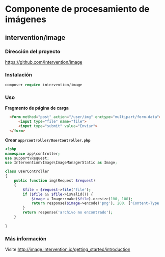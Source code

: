 # Componente de procesamiento de imágenes

## intervention/image

### Dirección del proyecto

https://github.com/Intervention/image
  
### Instalación
 
```php
composer require intervention/image
```
  
### Uso

**Fragmento de página de carga**

```html
  <form method="post" action="/user/img" enctype="multipart/form-data">
      <input type="file" name="file">
      <input type="submit" value="Enviar">
  </form>
```

**Crear `app/controller/UserController.php`**

```php
<?php
namespace app\controller;
use support\Request;
use Intervention\Image\ImageManagerStatic as Image;

class UserController
{
    public function img(Request $request)
    {
        $file = $request->file('file');
        if ($file && $file->isValid()) {
            $image = Image::make($file)->resize(100, 100);
            return response($image->encode('png'), 200, ['Content-Type' => 'image/png']);
        }
        return response('archivo no encontrado');
    }
    
}
```
  
### Más información

Visite http://image.intervention.io/getting_started/introduction
